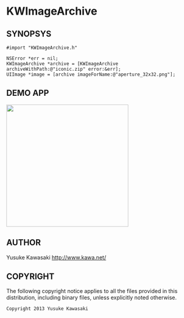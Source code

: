 KWImageArchive
==============

## SYNOPSYS

```obj-c
#import "KWImageArchive.h"
```

```obj-c
NSError *err = nil;
KWImageArchive *archive = [KWImageArchive archiveWithPath:@"iconic.zip" error:&err];
UIImage *image = [archive imageForName:@"aperture_32x32.png"];
```

## DEMO APP

<img src="https://raw.github.com/kawanet/KWImageArchive/master/public/capture1.png" width="320">

## AUTHOR 

Yusuke Kawasaki http://www.kawa.net/

## COPYRIGHT 
The following copyright notice applies to all the files provided in this distribution, including binary files, unless explicitly noted otherwise.

    Copyright 2013 Yusuke Kawasaki

